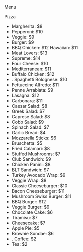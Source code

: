  Menu

Pizza

- Margherita: $8
- Pepperoni: $10
- Veggie: $9
- Burger: $9
- BBQ Chicken: $12
Hawaiian: $11
-  Meat Lovers: $13
- Supreme: $14
- Four Cheese: $10
- Mediterranean: $11
- Buffalo Chicken: $12
- . Spaghetti Bolognese: $10
-  Fettuccine Alfredo: $11
- Penne Arrabiata: $9
- Lasagna: $12
- Carbonara: $11
- Caesar Salad: $8
-  Greek Salad: $7
-  Caprese Salad: $8
- Cobb Salad: $9
- Spinach Salad: $7
- Garlic Bread: $4
- Mozzarella Sticks: $6
- Bruschetta: $5
- Fried Calamari: $8
- Stuffed Mushrooms: $7
- Club Sandwich: $9
- Chicken Panini: $8
- BLT Sandwich: $7
- Turkey Avocado Wrap: $9
- Veggie Wrap: $8
- Classic Cheeseburger: $10
- Bacon Cheeseburger: $11
- Mushroom Swiss Burger: $11
- BBQ Burger: $12
- Veggie Burger: $9
- Chocolate Cake: $6
- Tiramisu: $7
- Cheesecake: $7
- Apple Pie: $5
- Brownie Sundae: $6
- . Coffee: $2
- Tea: $2









